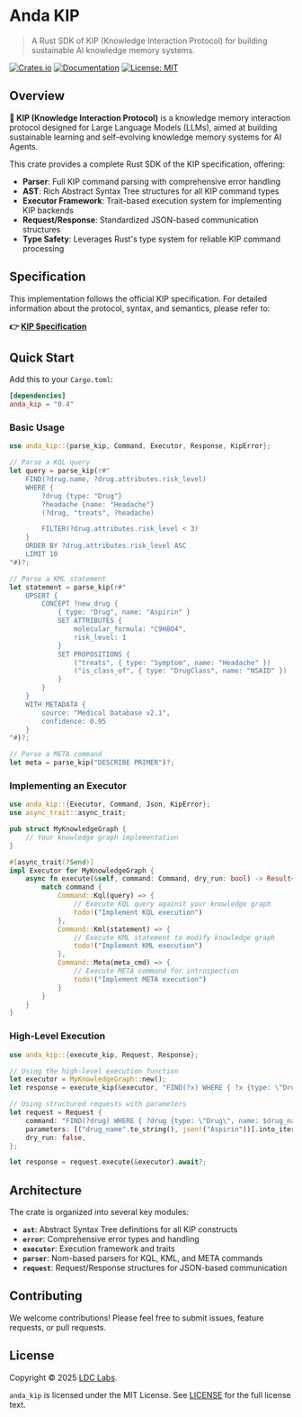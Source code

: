 # Anda KIP

> A Rust SDK of KIP (Knowledge Interaction Protocol) for building sustainable AI knowledge memory systems.

[![Crates.io](https://img.shields.io/crates/v/anda_kip.svg)](https://crates.io/crates/anda_kip)
[![Documentation](https://docs.rs/anda_kip/badge.svg)](https://docs.rs/anda_kip)
[![License: MIT](https://img.shields.io/badge/License-MIT-yellow.svg)](../../LICENSE)

## Overview

**🧬 KIP (Knowledge Interaction Protocol)** is a knowledge memory interaction protocol designed for Large Language Models (LLMs), aimed at building sustainable learning and self-evolving knowledge memory systems for AI Agents.

This crate provides a complete Rust SDK of the KIP specification, offering:

- **Parser**: Full KIP command parsing with comprehensive error handling
- **AST**: Rich Abstract Syntax Tree structures for all KIP command types
- **Executor Framework**: Trait-based execution system for implementing KIP backends
- **Request/Response**: Standardized JSON-based communication structures
- **Type Safety**: Leverages Rust's type system for reliable KIP command processing

## Specification

This implementation follows the official KIP specification. For detailed information about the protocol, syntax, and semantics, please refer to:

**👉 [KIP Specification](https://github.com/ldclabs/KIP)**

## Quick Start

Add this to your `Cargo.toml`:

```toml
[dependencies]
anda_kip = "0.4"
```

### Basic Usage

```rust
use anda_kip::{parse_kip, Command, Executor, Response, KipError};

// Parse a KQL query
let query = parse_kip(r#"
    FIND(?drug.name, ?drug.attributes.risk_level)
    WHERE {
        ?drug {type: "Drug"}
        ?headache {name: "Headache"}
        (?drug, "treats", ?headache)

        FILTER(?drug.attributes.risk_level < 3)
    }
    ORDER BY ?drug.attributes.risk_level ASC
    LIMIT 10
"#)?;

// Parse a KML statement
let statement = parse_kip(r#"
    UPSERT {
        CONCEPT ?new_drug {
            { type: "Drug", name: "Aspirin" }
            SET ATTRIBUTES {
                molecular_formula: "C9H8O4",
                risk_level: 1
            }
            SET PROPOSITIONS {
                ("treats", { type: "Symptom", name: "Headache" })
                ("is_class_of", { type: "DrugClass", name: "NSAID" })
            }
        }
    }
    WITH METADATA {
        source: "Medical Database v2.1",
        confidence: 0.95
    }
"#)?;

// Parse a META command
let meta = parse_kip("DESCRIBE PRIMER")?;
```

### Implementing an Executor

```rust
use anda_kip::{Executor, Command, Json, KipError};
use async_trait::async_trait;

pub struct MyKnowledgeGraph {
    // Your knowledge graph implementation
}

#[async_trait(?Send)]
impl Executor for MyKnowledgeGraph {
    async fn execute(&self, command: Command, dry_run: bool) -> Result<Json, KipError> {
        match command {
            Command::Kql(query) => {
                // Execute KQL query against your knowledge graph
                todo!("Implement KQL execution")
            },
            Command::Kml(statement) => {
                // Execute KML statement to modify knowledge graph
                todo!("Implement KML execution")
            },
            Command::Meta(meta_cmd) => {
                // Execute META command for introspection
                todo!("Implement META execution")
            }
        }
    }
}
```

### High-Level Execution

```rust
use anda_kip::{execute_kip, Request, Response};

// Using the high-level execution function
let executor = MyKnowledgeGraph::new();
let response = execute_kip(&executor, "FIND(?x) WHERE { ?x {type: \"Drug\"} }").await?;

// Using structured requests with parameters
let request = Request {
    command: "FIND(?drug) WHERE { ?drug {type: \"Drug\", name: $drug_name} }".to_string(),
    parameters: [("drug_name".to_string(), json!("Aspirin"))].into_iter().collect(),
    dry_run: false,
};

let response = request.execute(&executor).await?;
```

## Architecture

The crate is organized into several key modules:

- **`ast`**: Abstract Syntax Tree definitions for all KIP constructs
- **`error`**: Comprehensive error types and handling
- **`executor`**: Execution framework and traits
- **`parser`**: Nom-based parsers for KQL, KML, and META commands
- **`request`**: Request/Response structures for JSON-based communication

## Contributing

We welcome contributions! Please feel free to submit issues, feature requests, or pull requests.

## License

Copyright © 2025 [LDC Labs](https://github.com/ldclabs).

`anda_kip` is licensed under the MIT License. See [LICENSE](../../LICENSE) for the full license text.
